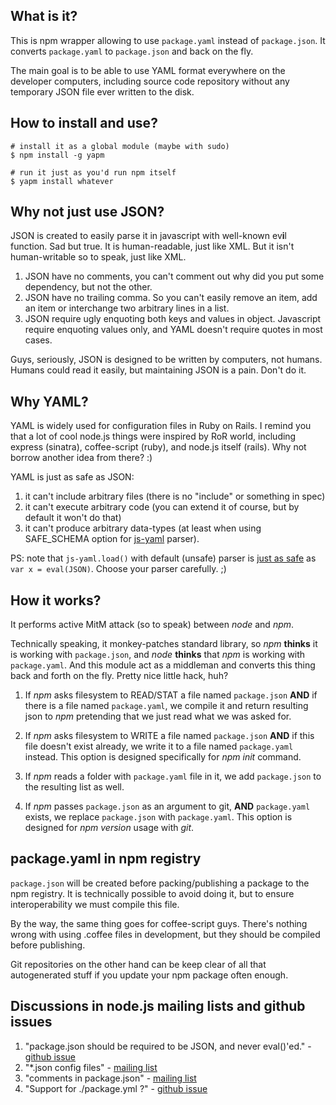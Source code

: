## What is it?

This is npm wrapper allowing to use `package.yaml` instead of `package.json`. It converts `package.yaml` to `package.json` and back on the fly.

The main goal is to be able to use YAML format everywhere on the developer computers, including source code repository without any temporary JSON file ever written to the disk. 

## How to install and use?

```
# install it as a global module (maybe with sudo)
$ npm install -g yapm

# run it just as you'd run npm itself
$ yapm install whatever
```

## Why not just use JSON?

JSON is created to easily parse it in javascript with well-known ev**i**l function. Sad but true. It is human-readable, just like XML. But it isn't human-writable so to speak, just like XML.

1. JSON have no comments, you can't comment out why did you put some dependency, but not the other.
2. JSON have no trailing comma. So you can't easily remove an item, add an item or interchange two arbitrary lines in a list.
3. JSON require ugly enquoting both keys and values in object. Javascript require enquoting values only, and YAML doesn't require quotes in most cases.

Guys, seriously, JSON is designed to be written by computers, not humans. Humans could read it easily, but maintaining JSON is a pain. Don't do it.

## Why YAML?

YAML is widely used for configuration files in Ruby on Rails. I remind you that a lot of cool node.js things were inspired by RoR world, including express (sinatra), coffee-script (ruby), and node.js itself (rails). Why not borrow another idea from there? :)

YAML is just as safe as JSON:

1. it can't include arbitrary files (there is no "include" or something in spec)
2. it can't execute arbitrary code (you can extend it of course, but by default it won't do that)
3. it can't produce arbitrary data-types (at least when using SAFE\_SCHEMA option for [js-yaml](https://github.com/nodeca/js-yaml) parser).


PS: note that `js-yaml.load()` with default (unsafe) parser is [just as safe](http://www.kalzumeus.com/2013/01/31/what-the-rails-security-issue-means-for-your-startup/) as `var x = eval(JSON)`. Choose your parser carefully. ;)

## How it works?

It performs active MitM attack (so to speak) between *node* and *npm*.

Technically speaking, it monkey-patches standard library, so *npm* **thinks** it is working with `package.json`, and *node* **thinks** that *npm* is working with `package.yaml`. And this module act as a middleman and converts this thing back and forth on the fly. Pretty nice little hack, huh?

1. If *npm* asks filesystem to READ/STAT a file named `package.json` **AND** if there is a file named `package.yaml`, we compile it and return resulting json to *npm* pretending that we just read what we was asked for.

2. If *npm* asks filesystem to WRITE a file named `package.json` **AND** if this file doesn't exist already, we write it to a file named `package.yaml` instead. This option is designed specifically for *npm init* command.

3. If *npm* reads a folder with `package.yaml` file in it, we add `package.json` to the resulting list as well.

4. If *npm* passes `package.json` as an argument to git, **AND** `package.yaml` exists, we replace `package.json` with `package.yaml`. This option is designed for *npm version* usage with *git*.

## package.yaml in npm registry

`package.json` will be created before packing/publishing a package to the npm registry. It is technically possible to avoid doing it, but to ensure interoperability we must compile this file.

By the way, the same thing goes for coffee-script guys. There's nothing wrong with using .coffee files in development, but they should be compiled before publishing.

Git repositories on the other hand can be keep clear of all that autogenerated stuff if you update your npm package often enough.

## Discussions in node.js mailing lists and github issues

1. "package.json should be required to be JSON, and never eval()'ed." - [github issue](https://github.com/isaacs/npm/issues/408)
2. "\*.json config files" - [mailing list](https://groups.google.com/forum/?fromgroups#!topic/nodejs/WVNeUlcWUDg)
3. "comments in package.json" - [mailing list](https://groups.google.com/forum/?fromgroups#!topic/nodejs/NmL7jdeuw0M)
4. "Support for ./package.yml ?" - [github issue](https://github.com/isaacs/npm/issues/3336)

